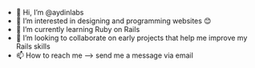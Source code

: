- 👋 Hi, I’m @aydinlabs
- 👀 I’m interested in designing and programming websites 😊
- 🌱 I’m currently learning Ruby on Rails
- 💞️ I’m looking to collaborate on early projects that help me improve my Rails skills
- 📫 How to reach me --> send me a message via email 

<!---
aydinlabs/aydinlabs is a ✨ special ✨ repository because its `README.md` (this file) appears on your GitHub profile.
You can click the Preview link to take a look at your changes.
--->
